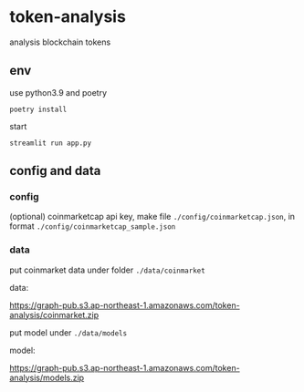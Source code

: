 # token-analysis
analysis blockchain tokens

## env

use python3.9 and poetry
```
poetry install
```

start
```
streamlit run app.py
```

## config and data

### config

(optional) coinmarketcap api key, make file `./config/coinmarketcap.json`, in format `./config/coinmarketcap_sample.json`

### data

put coinmarket data under folder `./data/coinmarket`

data: 

https://graph-pub.s3.ap-northeast-1.amazonaws.com/token-analysis/coinmarket.zip

put model under `./data/models`

model:

https://graph-pub.s3.ap-northeast-1.amazonaws.com/token-analysis/models.zip
